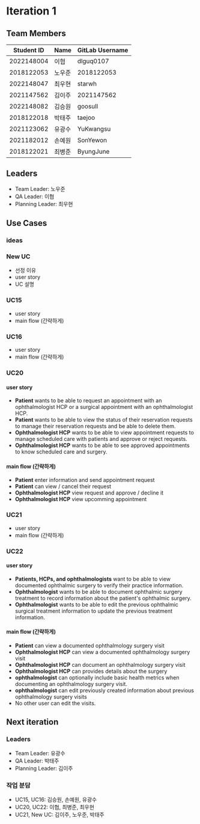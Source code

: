 # Iteration 1

## Team Members

| Student ID | Name   | GitLab Username |
| ---------- | ------ | --------------- |
| 2022148004 | 이협   | dlguq0107       |
| 2018122053 | 노우준 | 2018122053      |
| 2022148047 | 최우현 | starwh          |
| 2021147562 | 김이주 | 2021147562      |
| 2022148082 | 김승원 | goosull         |
| 2018122018 | 박태주 | taejoo          |
| 2021123062 | 유광수 | YuKwangsu       |
| 2021182012 | 손예원 | SonYewon        |
| 2018122021 | 최병준 | ByungJune       |

## Leaders

- Team Leader: 노우준
- QA Leader: 이협
- Planning Leader: 최우현

## Use Cases

### ideas

### New UC

- 선정 이유
- user story
- UC 설명

### UC15

- user story
- main flow (간략하게)

### UC16

- user story
- main flow (간략하게)

### UC20

#### user story

- **Patient** wants to be able to request an appointment with an ophthalmologist HCP or a surgical appointment with an ophthalmologist HCP.
- **Patient** wants to be able to view the status of their reservation requests to manage their reservation requests and be able to delete them.
- **Ophthalmologist HCP** wants to be able to view appointment requests to manage scheduled care with patients and approve or reject requests.
- **Ophthalmologist HCP** wants to be able to see approved appointments to know scheduled care and surgery.

#### main flow (간략하게)

- **Patient** enter information and send appointment request
- **Patient** can view / cancel their request
- **Ophthalmologist HCP** view request and approve / decline it
- **Ophthalmologist HCP** view upcomming appointment

### UC21

- user story
- main flow (간략하게)

### UC22

#### user story

- **Patients, HCPs, and ophthalmologists** want to be able to view documented ophthalmic surgery to verify their practice information.
- **Ophthalmologist** wants to be able to document ophthalmic surgery treatment to record information about the patient's ophthalmic surgery.
- **Ophthalmologist** wants to be able to edit the previous ophthalmic surgical treatment information to update the previous treatment information.

#### main flow (간략하게)

- **Patient** can view a documented ophthalmology surgery visit
- **Ophthalmologist HCP** can view a documented ophthalmology surgery visit
- **Ophthalmologist HCP** can document an ophthalmology surgery visit
- **Ophthalmologist HCP** can provides details about the surgery
- **ophthalmologist** can optionally include basic health metrics when documenting an ophthalmology surgery visit.
- **ophthalmologist** can edit previously created information about previous ophthalmology surgery visits
- No other user can edit the visits.

## Next iteration

### Leaders

- Team Leader: 유광수
- QA Leader: 박태주
- Planning Leader: 김이주

### 작업 분담

- UC15, UC16: 김승원, 손예원, 유광수
- UC20, UC22: 이협, 최병준, 최우현
- UC21, New UC: 김이주, 노우준, 박태주
